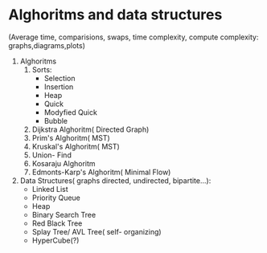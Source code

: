 # Alghoritms and data structures
(Average time, comparisions, swaps, time complexity, compute complexity: graphs,diagrams,plots)
1. Alghoritms
	1. Sorts:
		- Selection
		- Insertion
		- Heap
		- Quick
		- Modyfied Quick
		- Bubble
	2. Dijkstra Alghoritm( Directed Graph)
	3. Prim's Alghoritm( MST)
	4. Kruskal's Alghoritm( MST)
	5. Union- Find
	6. Kosaraju Alghoritm
	7. Edmonts-Karp's Alghoritm( Minimal Flow)
2. Data Structures( graphs directed, undirected, bipartite...):
	- Linked List
	- Priority Queue
	- Heap
	- Binary Search Tree
	- Red Black Tree
	- Splay Tree/ AVL Tree( self- organizing)
	- HyperCube(?)
	
